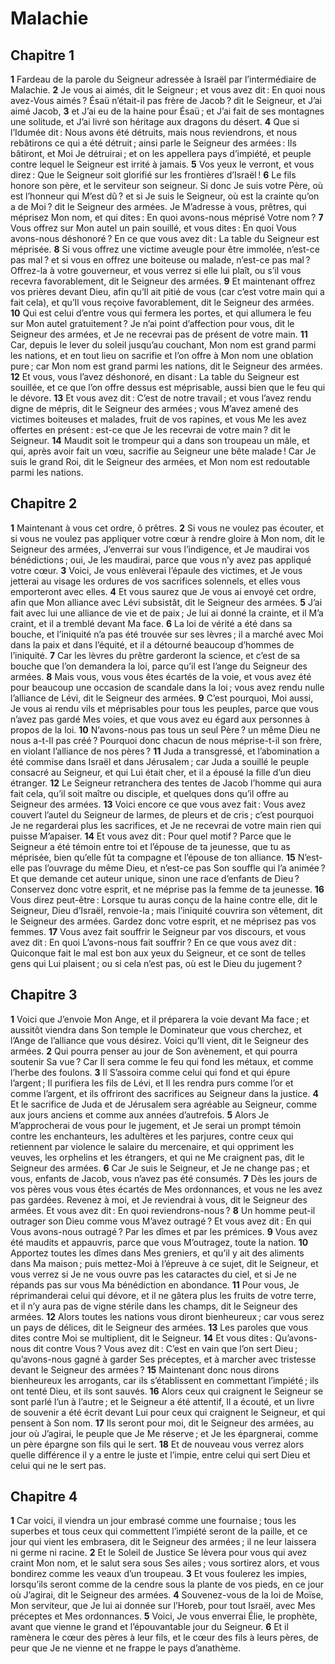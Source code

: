 # Malachie

## Chapitre 1

**1** Fardeau de la parole du Seigneur adressée à Israël par l’intermédiaire de Malachie.
**2** Je vous ai aimés, dit le Seigneur ; et vous avez dit : En quoi nous avez-Vous aimés ? Ésaü n’était-il pas frère de Jacob ? dit le Seigneur, et J’ai aimé Jacob,
**3** et J’ai eu de la haine pour Ésaü ; et J’ai fait de ses montagnes une solitude, et J’ai livré son héritage aux dragons du désert.
**4** Que si l’Idumée dit : Nous avons été détruits, mais nous reviendrons, et nous rebâtirons ce qui a été détruit ; ainsi parle le Seigneur des armées : Ils bâtiront, et Moi Je détruirai ; et on les appellera pays d’impiété, et peuple contre lequel le Seigneur est irrité à jamais.
**5** Vos yeux le verront, et vous direz : Que le Seigneur soit glorifié sur les frontières d’Israël !
**6** Le fils honore son père, et le serviteur son seigneur. Si donc Je suis votre Père, où est l’honneur qui M’est dû ? et si Je suis le Seigneur, où est la crainte qu’on a de Moi ? dit le Seigneur des armées. Je M’adresse à vous, prêtres, qui méprisez Mon nom, et qui dites : En quoi avons-nous méprisé Votre nom ?
**7** Vous offrez sur Mon autel un pain souillé, et vous dites : En quoi Vous avons-nous déshonoré ? En ce que vous avez dit : La table du Seigneur est méprisée.
**8** Si vous offrez une victime aveugle pour être immolée, n’est-ce pas mal ? et si vous en offrez une boiteuse ou malade, n’est-ce pas mal ? Offrez-la à votre gouverneur, et vous verrez si elle lui plaît, ou s’il vous recevra favorablement, dit le Seigneur des armées.
**9** Et maintenant offrez vos prières devant Dieu, afin qu’Il ait pitié de vous (car c’est votre main qui a fait cela), et qu’Il vous reçoive favorablement, dit le Seigneur des armées.
**10** Qui est celui d’entre vous qui fermera les portes, et qui allumera le feu sur Mon autel gratuitement ? Je n’ai point d’affection pour vous, dit le Seigneur des armées, et Je ne recevrai pas de présent de votre main.
**11** Car, depuis le lever du soleil jusqu’au couchant, Mon nom est grand parmi les nations, et en tout lieu on sacrifie et l’on offre à Mon nom une oblation pure ; car Mon nom est grand parmi les nations, dit le Seigneur des armées.
**12** Et vous, vous l’avez déshonoré, en disant : La table du Seigneur est souillée, et ce que l’on offre dessus est méprisable, aussi bien que le feu qui le dévore.
**13** Et vous avez dit : C’est de notre travail ; et vous l’avez rendu digne de mépris, dit le Seigneur des armées ; vous M’avez amené des victimes boiteuses et malades, fruit de vos rapines, et vous Me les avez offertes en présent : est-ce que Je les recevrai de votre main ? dit le Seigneur.
**14** Maudit soit le trompeur qui a dans son troupeau un mâle, et qui, après avoir fait un vœu, sacrifie au Seigneur une bête malade ! Car Je suis le grand Roi, dit le Seigneur des armées, et Mon nom est redoutable parmi les nations.

## Chapitre 2

**1** Maintenant à vous cet ordre, ô prêtres.
**2** Si vous ne voulez pas écouter, et si vous ne voulez pas appliquer votre cœur à rendre gloire à Mon nom, dit le Seigneur des armées, J’enverrai sur vous l’indigence, et Je maudirai vos bénédictions ; oui, Je les maudirai, parce que vous n’y avez pas appliqué votre cœur.
**3** Voici, Je vous enlèverai l’épaule des victimes, et Je vous jetterai au visage les ordures de vos sacrifices solennels, et elles vous emporteront avec elles.
**4** Et vous saurez que Je vous ai envoyé cet ordre, afin que Mon alliance avec Lévi subsistât, dit le Seigneur des armées.
**5** J’ai fait avec lui une alliance de vie et de paix ; Je lui ai donné la crainte, et il M’a craint, et il a tremblé devant Ma face.
**6** La loi de vérité a été dans sa bouche, et l’iniquité n’a pas été trouvée sur ses lèvres ; il a marché avec Moi dans la paix et dans l’équité, et il a détourné beaucoup d’hommes de l’iniquité.
**7** Car les lèvres du prêtre garderont la science, et c’est de sa bouche que l’on demandera la loi, parce qu’il est l’ange du Seigneur des armées.
**8** Mais vous, vous vous êtes écartés de la voie, et vous avez été pour beaucoup une occasion de scandale dans la loi ; vous avez rendu nulle l’alliance de Lévi, dit le Seigneur des armées.
**9** C’est pourquoi, Moi aussi, Je vous ai rendu vils et méprisables pour tous les peuples, parce que vous n’avez pas gardé Mes voies, et que vous avez eu égard aux personnes à propos de la loi.
**10** N’avons-nous pas tous un seul Père ? un même Dieu ne nous a-t-Il pas créé ? Pourquoi donc chacun de nous méprise-t-il son frère, en violant l’alliance de nos pères ?
**11** Juda a transgressé, et l’abomination a été commise dans Israël et dans Jérusalem ; car Juda a souillé le peuple consacré au Seigneur, et qui Lui était cher, et il a épousé la fille d’un dieu étranger.
**12** Le Seigneur retranchera des tentes de Jacob l’homme qui aura fait cela, qu’il soit maître ou disciple, et quelques dons qu’il offre au Seigneur des armées.
**13** Voici encore ce que vous avez fait : Vous avez couvert l’autel du Seigneur de larmes, de pleurs et de cris ; c’est pourquoi Je ne regarderai plus les sacrifices, et Je ne recevrai de votre main rien qui puisse M’apaiser.
**14** Et vous avez dit : Pour quel motif ? Parce que le Seigneur a été témoin entre toi et l’épouse de ta jeunesse, que tu as méprisée, bien qu’elle fût ta compagne et l’épouse de ton alliance.
**15** N’est-elle pas l’ouvrage du même Dieu, et n’est-ce pas Son souffle qui l’a animée ? Et que demande cet auteur unique, sinon une race d’enfants de Dieu ? Conservez donc votre esprit, et ne méprise pas la femme de ta jeunesse.
**16** Vous direz peut-être : Lorsque tu auras conçu de la haine contre elle, dit le Seigneur, Dieu d’Israël, renvoie-la ; mais l’iniquité couvrira son vêtement, dit le Seigneur des armées. Gardez donc votre esprit, et ne méprisez pas vos femmes.
**17** Vous avez fait souffrir le Seigneur par vos discours, et vous avez dit : En quoi L’avons-nous fait souffrir ? En ce que vous avez dit : Quiconque fait le mal est bon aux yeux du Seigneur, et ce sont de telles gens qui Lui plaisent ; ou si cela n’est pas, où est le Dieu du jugement ?

## Chapitre 3

**1** Voici que J’envoie Mon Ange, et il préparera la voie devant Ma face ; et aussitôt viendra dans Son temple le Dominateur que vous cherchez, et l’Ange de l’alliance que vous désirez. Voici qu’Il vient, dit le Seigneur des armées.
**2** Qui pourra penser au jour de Son avènement, et qui pourra soutenir Sa vue ? Car Il sera comme le feu qui fond les métaux, et comme l’herbe des foulons.
**3** Il S’assoira comme celui qui fond et qui épure l’argent ; Il purifiera les fils de Lévi, et Il les rendra purs comme l’or et comme l’argent, et ils offriront des sacrifices au Seigneur dans la justice.
**4** Et le sacrifice de Juda et de Jérusalem sera agréable au Seigneur, comme aux jours anciens et comme aux années d’autrefois.
**5** Alors Je M’approcherai de vous pour le jugement, et Je serai un prompt témoin contre les enchanteurs, les adultères et les parjures, contre ceux qui retiennent par violence le salaire du mercenaire, et qui oppriment les veuves, les orphelins et les étrangers, et qui ne Me craignent pas, dit le Seigneur des armées.
**6** Car Je suis le Seigneur, et Je ne change pas ; et vous, enfants de Jacob, vous n’avez pas été consumés.
**7** Dès les jours de vos pères vous vous êtes écartés de Mes ordonnances, et vous ne les avez pas gardées. Revenez à moi, et Je reviendrai à vous, dit le Seigneur des armées. Et vous avez dit : En quoi reviendrons-nous ?
**8** Un homme peut-il outrager son Dieu comme vous M’avez outragé ? Et vous avez dit : En qui Vous avons-nous outragé ? Par les dîmes et par les prémices.
**9** Vous avez été maudits et appauvris, parce que vous M’outragez, toute la nation.
**10** Apportez toutes les dîmes dans Mes greniers, et qu’il y ait des aliments dans Ma maison ; puis mettez-Moi à l’épreuve à ce sujet, dit le Seigneur, et vous verrez si Je ne vous ouvre pas les cataractes du ciel, et si Je ne répands pas sur vous Ma bénédiction en abondance.
**11** Pour vous, Je réprimanderai celui qui dévore, et il ne gâtera plus les fruits de votre terre, et il n’y aura pas de vigne stérile dans les champs, dit le Seigneur des armées.
**12** Alors toutes les nations vous diront bienheureux ; car vous serez un pays de délices, dit le Seigneur des armées.
**13** Les paroles que vous dites contre Moi se multiplient, dit le Seigneur.
**14** Et vous dites : Qu’avons-nous dit contre Vous ? Vous avez dit : C’est en vain que l’on sert Dieu ; qu’avons-nous gagné à garder Ses préceptes, et à marcher avec tristesse devant le Seigneur des armées ?
**15** Maintenant donc nous dirons bienheureux les arrogants, car ils s’établissent en commettant l’impiété ; ils ont tenté Dieu, et ils sont sauvés.
**16** Alors ceux qui craignent le Seigneur se sont parlé l’un à l’autre ; et le Seigneur a été attentif, Il a écouté, et un livre de souvenir a été écrit devant Lui pour ceux qui craignent le Seigneur, et qui pensent à Son nom.
**17** Ils seront pour moi, dit le Seigneur des armées, au jour où J’agirai, le peuple que Je Me réserve ; et Je les épargnerai, comme un père épargne son fils qui le sert.
**18** Et de nouveau vous verrez alors quelle différence il y a entre le juste et l’impie, entre celui qui sert Dieu et celui qui ne le sert pas.

## Chapitre 4

**1** Car voici, il viendra un jour embrasé comme une fournaise ; tous les superbes et tous ceux qui commettent l’impiété seront de la paille, et ce jour qui vient les embrasera, dit le Seigneur des armées ; il ne leur laissera ni germe ni racine.
**2** Et le Soleil de Justice Se lèvera pour vous qui avez craint Mon nom, et le salut sera sous Ses ailes ; vous sortirez alors, et vous bondirez comme les veaux d’un troupeau.
**3** Et vous foulerez les impies, lorsqu’ils seront comme de la cendre sous la plante de vos pieds, en ce jour où J’agirai, dit le Seigneur des armées.
**4** Souvenez-vous de la loi de Moïse, Mon serviteur, que Je lui ai donnée sur l’Horeb, pour tout Israël, avec Mes préceptes et Mes ordonnances.
**5** Voici, Je vous enverrai Élie, le prophète, avant que vienne le grand et l’épouvantable jour du Seigneur.
**6** Et il ramènera le cœur des pères à leur fils, et le cœur des fils à leurs pères, de peur que Je ne vienne et ne frappe le pays d’anathème.
